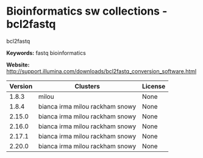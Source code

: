 # Bioinformatics sw collections - bcl2fastq

bcl2fastq

**Keywords:** fastq bioinformatics

**Website:** <http://support.illumina.com/downloads/bcl2fastq_conversion_software.html>

| Version | Clusters | License |
| ------- | -------- | ------- |
| 1.8.3 | milou | None |
| 1.8.4 | bianca irma milou rackham snowy | None |
| 2.15.0 | bianca irma milou rackham snowy | None |
| 2.16.0 | bianca irma milou rackham snowy | None |
| 2.17.1 | bianca irma milou rackham snowy | None |
| 2.20.0 | bianca irma milou rackham snowy | None |
